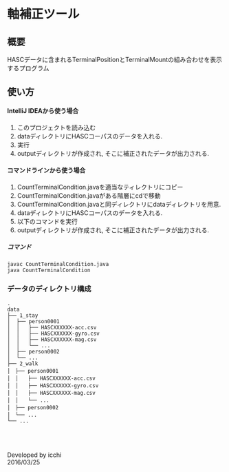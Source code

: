 # 軸補正ツール

## 概要
HASCデータに含まれるTerminalPositionとTerminalMountの組み合わせを表示するプログラム

## 使い方
#### IntelliJ IDEAから使う場合
1. このプロジェクトを読み込む
2. dataディレクトリにHASCコーパスのデータを入れる.
3. 実行
4. outputディレクトリが作成され, そこに補正されたデータが出力される.

#### コマンドラインから使う場合
1. CountTerminalCondition.javaを適当なティレクトリにコピー
2. CountTerminalCondition.javaがある階層にcdで移動
3. CountTerminalCondition.javaと同ディレクトリにdataディレクトリを用意.
4. dataディレクトリにHASCコーパスのデータを入れる.
5. 以下のコマンドを実行
6. outputディレクトリが作成され, そこに補正されたデータが出力される.

##### コマンド
```
javac CountTerminalCondition.java
java CountTerminalCondition
```


### データのディレクトリ構成
```
.  
data  
├── 1_stay  
│  ├── person0001  
│  │   ├── HASCXXXXXX-acc.csv  
│  │   ├── HASCXXXXXX-gyro.csv  
│  │   ├── HASCXXXXXX-mag.csv  
│  │   └── ...  
│  ├── person0002  
│  └── ...  
├── 2_walk  
│　├── person0001  
│　│   ├── HASCXXXXXX-acc.csv  
│　│   ├── HASCXXXXXX-gyro.csv  
│　│   ├── HASCXXXXXX-mag.csv  
│　│   └── ...  
│　├── person0002  
│　└── ...  
└── ...
```


### 　
Developed by icchi  
2016/03/25
